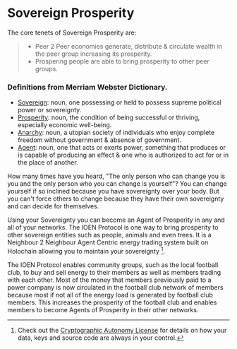 # Sovereign Prosperity
The core tenets of Sovereign Prosperity are: 
> - Peer 2 Peer economies generate, distribute & circulate wealth in the peer group increasing its prosperity.
> - Prospering people are able to bring prosperity to other peer groups.

### Definitions from Merriam Webster Dictionary.
- [Sovereign](https://www.merriam-webster.com/dictionary/sovereign): noun, one possessing or held to possess supreme political power or sovereignty. 
- [Prosperity](https://www.merriam-webster.com/dictionary/prosperity): noun, the condition of being successful or thriving, especially economic well-being.
- [Anarchy](https://www.merriam-webster.com/dictionary/anarchy): noun, a utopian society of individuals who enjoy complete freedom without government & absence of government.
- [Agent](https://www.merriam-webster.com/dictionary/agent): noun, one that acts or exerts power, something that produces or is capable of producing an effect & one who is authorized to act for or in the place of another.

How many times have you heard, "The only person who can change you is you and the only person who you can change is yourself"? You can change yourself if so inclined because you have sovereignty over your body. But you can't force  others to change because they have their own sovereignty and can decide for themselves. 

Using your Sovereignty you can become an Agent of Prosperity in any and all of your networks. The IOEN Protocol is one way to bring prosperity to other sovereign entities such as people, animals and even trees. It is a Neighbour 2 Neighbour Agent Centric energy trading system built on Holochain allowing you to maintain your sovereignty [^1].  

The IOEN Protocol enables community groups, such as the local football club, to buy and sell energy to their members as well as members trading with each other. Most of the money that members previously paid to a power company is now circulated in the football club network of members because most if not all of the energy load is generated by football club members. This increases the prosperity of the football club and enables members to become Agents of Prosperity in their other networks.



[^1]: Check out the [Cryptographic Autonomy License](https://opensource.org/licenses/CAL-1.0) for details on how your data, keys and source code are always in your control.
